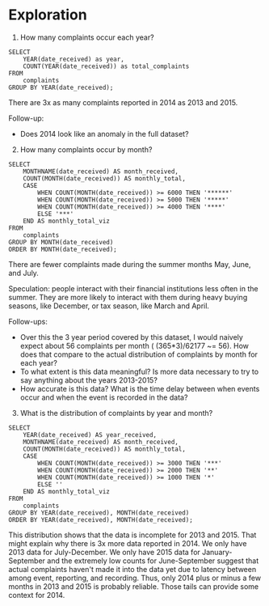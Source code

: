 # Exploration

1. How many complaints occur each year?
```
SELECT
    YEAR(date_received) as year,
    COUNT(YEAR(date_received)) as total_complaints
FROM
    complaints
GROUP BY YEAR(date_received);
```
There are 3x as many complaints reported in 2014 as 2013 and 2015.

Follow-up:
* Does 2014 look like an anomaly in the full dataset?

2. How many complaints occur by month?
```
SELECT
    MONTHNAME(date_received) AS month_received,
    COUNT(MONTH(date_received)) AS monthly_total,
    CASE
        WHEN COUNT(MONTH(date_received)) >= 6000 THEN '******'
        WHEN COUNT(MONTH(date_received)) >= 5000 THEN '*****'
        WHEN COUNT(MONTH(date_received)) >= 4000 THEN '****'
        ELSE '***'
    END AS monthly_total_viz
FROM
    complaints
GROUP BY MONTH(date_received)
ORDER BY MONTH(date_received);
```
There are fewer complaints made during the summer months May, June, and July.

Speculation: people interact with their financial institutions less often in the summer. They are more likely to interact with them during heavy buying seasons, like December, or tax season, like March and April.

Follow-ups:
* Over this the 3 year period covered by this dataset, I would naively expect about 56 complaints per month ( (365*3)/62177 ~= 56). How does that compare to the actual distribution of complaints by month for each year?
* To what extent is this data meaningful? Is more data necessary to try to say anything about the years 2013-2015?
* How accurate is this data? What is the time delay between when events occur and when the event is recorded in the data?

3. What is the distribution of complaints by year and month?
```
SELECT
    YEAR(date_received) AS year_received,
    MONTHNAME(date_received) AS month_received,
    COUNT(MONTH(date_received)) AS monthly_total,
    CASE
        WHEN COUNT(MONTH(date_received)) >= 3000 THEN '***'
        WHEN COUNT(MONTH(date_received)) >= 2000 THEN '**'
        WHEN COUNT(MONTH(date_received)) >= 1000 THEN '*'
        ELSE ''
    END AS monthly_total_viz
FROM
    complaints
GROUP BY YEAR(date_received), MONTH(date_received)
ORDER BY YEAR(date_received), MONTH(date_received);
```
This distribution shows that the data is incomplete for 2013 and 2015. That might explain why there is 3x more data reported in 2014. We only have 2013 data for July-December. We only have 2015 data for January-September and the extremely low counts for June-September suggest that actual complaints haven't made it into the data yet due to latency between among event, reporting, and recording. Thus, only 2014 plus or minus a few months in 2013 and 2015 is probably reliable. Those tails can provide some context for 2014.
